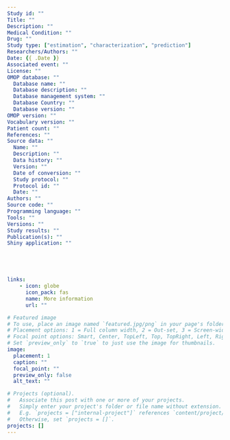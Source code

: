 ```yaml
---
Study id: ""
Title: ""
Description: ""
Medical Condition: ""
Drug: ""
Study type: ["estimation", "characterization", "prediction"]
Researchers/Authors: ""
Date: {{ .Date }}
Associated event: ""
License: ""
OMOP database: ""
  Database name: ""
  Database description: ""
  Database management system: ""
  Database Country: ""
  Database version: ""
OMOP version: ""
Vocabulary version: ""
Patient count: ""
References: ""
Source data: ""
  Name: ""
  Description: ""
  Data history: ""
  Version: ""
  Date of conversion: ""
  Study protocol: ""
  Protocol id: ""
  Date: ""
Authors: ""
Source code: ""
Programming language: ""
Tools: ""
Versions: ""
Study results: ""
Publication(s): ""
Shiny application: ""





links:
    - icon: globe
      icon_pack: fas
      name: More information
      url: ""

# Featured image
# To use, place an image named `featured.jpg/png` in your page's folder.
# Placement options: 1 = Full column width, 2 = Out-set, 3 = Screen-width
# Focal point options: Smart, Center, TopLeft, Top, TopRight, Left, Right, BottomLeft, Bottom, BottomRight
# Set `preview_only` to `true` to just use the image for thumbnails.
image:
  placement: 1
  caption: ""
  focal_point: ""
  preview_only: false
  alt_text: ""

# Projects (optional).
#   Associate this post with one or more of your projects.
#   Simply enter your project's folder or file name without extension.
#   E.g. `projects = ["internal-project"]` references `content/project/deep-learning/index.md`.
#   Otherwise, set `projects = []`.
projects: []
---
```


